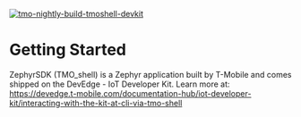 [![tmo-nightly-build-tmoshell-devkit](https://github.com/tmobile/DevEdge-IoTDevKit-ZephyrSDK/actions/workflows/tmo-nightly-build-tmoshell-devkit.yml/badge.svg)](https://github.com/tmobile/DevEdge-IoTDevKit-ZephyrSDK/actions/workflows/tmo-nightly-build-tmoshell-devkit.yml)

# Getting Started
ZephyrSDK (TMO_shell) is a Zephyr application built by T-Mobile and comes shipped on the DevEdge - IoT Developer Kit. Learn more at: https://devedge.t-mobile.com/documentation-hub/iot-developer-kit/interacting-with-the-kit-at-cli-via-tmo-shell
